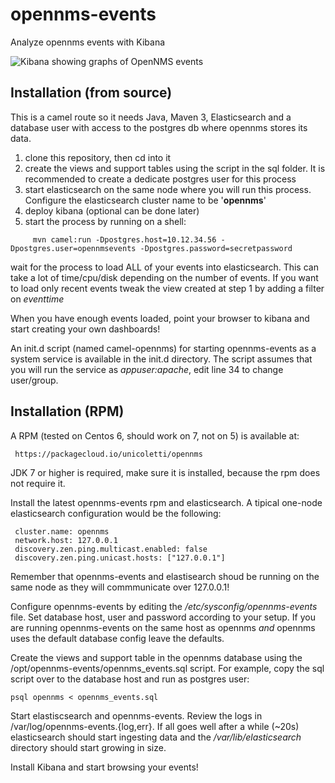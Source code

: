 # opennms-events
Analyze opennms events with Kibana

![Kibana showing graphs of OpenNMS events](https://pbs.twimg.com/media/B-3V2MDUMAEMN0s.jpg:large "Kibana showing OpenNMS events")


Installation (from source)
--------------------------

This is a camel route so it needs Java, Maven 3, Elasticsearch and a database user with access to the postgres db where opennms stores its data.

1. clone this repository, then cd into it
2. create the views and support tables using the script in the sql folder. It is recommended to create a dedicate postgres user for this process
3. start elasticsearch on the same node where you will run this process. Configure the elasticsearch cluster name to be '**opennms**'
4. deploy kibana (optional can be done later)
5. start the process by running on a shell:

```
     mvn camel:run -Dpostgres.host=10.12.34.56 -Dpostgres.user=opennmsevents -Dpostgres.password=secretpassword
```

wait for the process to load ALL of your events into elasticsearch. This can take a lot of time/cpu/disk depending on
the number of events. If you want to load only recent events tweak the view created at step 1 by adding a filter on *eventtime*

When you have enough events loaded, point your browser to kibana and start creating your own dashboards!

An init.d script (named camel-opennms) for starting opennms-events as a system service is available in the init.d directory.
The script assumes that you will run the service as *appuser:apache*, edit line
34 to change user/group.

Installation (RPM)
------------------

A RPM (tested on Centos 6, should work on 7, not on 5) is available at:

     https://packagecloud.io/unicoletti/opennms

JDK 7 or higher is required, make sure it is installed, because the rpm does not require it.

Install the latest opennms-events rpm and elasticsearch. A tipical one-node elasticsearch configuration would be the following:

     cluster.name: opennms
     network.host: 127.0.0.1
     discovery.zen.ping.multicast.enabled: false
     discovery.zen.ping.unicast.hosts: ["127.0.0.1"]

Remember that opennms-events and elastisearch shoud be running on the same node as they will commmunicate over 127.0.0.1!

Configure opennms-events by editing the */etc/sysconfig/opennms-events* file. Set database host, user and password
according to your setup. If you are running opennms-events on the same host as opennms *and* opennms uses the default database config leave the defaults.

Create the views and support table in the opennms database using the /opt/opennms-events/opennms_events.sql script.
For example, copy the sql script over to the database host and run as postgres user:

    psql opennms < opennms_events.sql

Start elastiscsearch and opennms-events. Review the logs in /var/log/opennms-events.{log,err}.
If all goes well after a while (~20s) elasticsearch should start ingesting data and the */var/lib/elasticsearch* directory
should start growing in size. 

Install Kibana and start browsing your events! 

